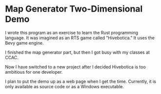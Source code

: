# Map Generator Two-Dimensional Demo

I wrote this program as an exercise to learn the Rust programming language. It was imagined as an RTS game called "Hivebotica." It uses the Bevy game engine.

I finished the map generator part, but then I got busy with my classes at CCAC. 

Now I have switched to a new project after I decided Hivebotica is too ambitious for one developer.

I plan to put the demo up as a web page when I get the time. Currently, it is only available as source code or as a Windows executable.
